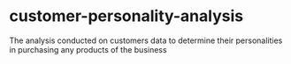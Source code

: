 # customer-personality-analysis
The analysis conducted on customers data to determine their personalities in purchasing any products of the business
